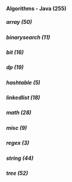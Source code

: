 ####  Algorithms - Java (255)
##### array (50)
##### binarysearch (11)
##### bit (16)
##### dp (19)
##### hashtable (5)
##### linkedlist (18)
##### math (28)
##### misc (9)
##### regex (3)
##### string (44)
##### tree (52)
